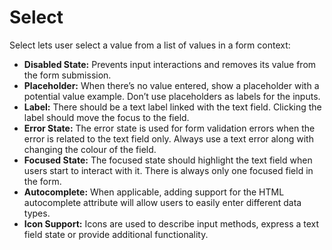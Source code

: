 # Select

Select lets user select a value from a list of values in a form context:

- **Disabled State:** Prevents input interactions and removes its value from the form submission.
- **Placeholder:** When there’s no value entered, show a placeholder with a potential value example. Don’t use placeholders as labels for the inputs.
- **Label:** There should be a text label linked with the text field. Clicking the label should move the focus to the field.
- **Error State:** The error state is used for form validation errors when the error is related to the text field only. Always use a text error along with changing the colour of the field.
- **Focused State:** The focused state should highlight the text field when users start to interact with it. There is always only one focused field in the form.
- **Autocomplete:** When applicable, adding support for the HTML autocomplete attribute will allow users to easily enter different data types.
- **Icon Support:** Icons are used to describe input methods, express a text field state or provide additional functionality.
